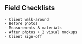 ## Field Checklists
    - Client walk‑around
    - Before photos
    - Measurements & materials
    - After photos + 2 visual mockups
    - Client sign‑off
